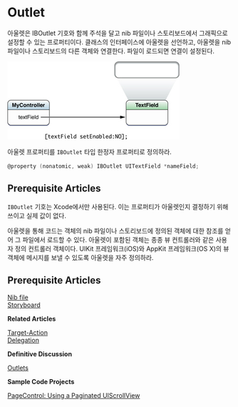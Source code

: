 # Outlet

아울렛은 IBOutlet 기호와 함께 주석을 달고 nib 파일이나 스토리보드에서 그래픽으로 설정할 수 있는 프로퍼티이다. 클래스의 인터페이스에 아울렛을 선언하고, 아울렛을 nib 파일이나 스토리보드의 다른 객체와 연결한다. 파일이 로드되면 연결이 설정된다.

![](../../.gitbook/assets/outlet_generic.jpg)

아울렛 프로퍼티를 `IBOutlet` 타입 한정자 프로퍼티로 정의하라.

```objectivec
@property (nonatomic, weak) IBOutlet UITextField *nameField;
```

## Prerequisite Articles

`IBOutlet` 기호는 Xcode에서만 사용된다. 이는 프로퍼티가 아울렛인지 결정하기 위해 쓰이고 실제 값이 없다.

아울렛을 통해 코드는 객체의 nib 파일이나 스토리보드에 정의된 객체에 대한 참조를 얻어 그 파일에서 로드할 수 있다. 아울렛이 포함된 객체는 종종 뷰 컨트롤러와 같은 사용자 정의 컨트롤러 객체이다. UIKit 프레임워크\(iOS\)와 AppKit 프레임워크\(OS X\)의 뷰 객체에 메시지를 보낼 수 있도록 아울렛을 자주 정의하라.

## Prerequisite Articles

[Nib file](https://developer.apple.com/library/archive/documentation/General/Conceptual/DevPedia-CocoaCore/NibFile.html#//apple_ref/doc/uid/TP40008195-CH34)  
[Storyboard](https://developer.apple.com/library/archive/documentation/General/Conceptual/Devpedia-CocoaApp/Storyboard.html#//apple_ref/doc/uid/TP40009071-CH99-SW1)

**Related Articles**

[Target-Action](https://developer.apple.com/library/archive/documentation/General/Conceptual/Devpedia-CocoaApp/TargetAction.html#//apple_ref/doc/uid/TP40009071-CH3-SW1)  
[Delegation](https://developer.apple.com/library/archive/documentation/General/Conceptual/DevPedia-CocoaCore/Delegation.html#//apple_ref/doc/uid/TP40008195-CH14)

**Definitive Discussion**

[Outlets](https://developer.apple.com/library/archive/documentation/Cocoa/Conceptual/CocoaFundamentals/CommunicatingWithObjects/CommunicateWithObjects.html#//apple_ref/doc/uid/TP40002974-CH7-SW3)

**Sample Code Projects**

[PageControl: Using a Paginated UIScrollView](https://developer.apple.com/library/archive/samplecode/PageControl/Introduction/Intro.html#//apple_ref/doc/uid/DTS40007795)

